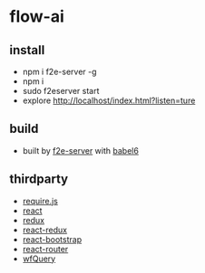 # flow-ai

## install
- npm i f2e-server -g
- npm i
- sudo f2eserver start
- explore [http://localhost/index.html?listen=ture](http://localhost/index.html?listen=ture)

## build
- built by [f2e-server](http://f2e-server.com) with [babel6](https://babeljs.io/)

## thirdparty
- [require.js](http://requirejs.cn/)
- [react](https://facebook.github.io/react/)
- [redux](http://cn.redux.js.org/index.html)
- [react-redux](http://cn.redux.js.org/docs/react-redux/api.html)
- [react-bootstrap](https://react-bootstrap.github.io/components.html)
- [react-router](https://github.com/ReactTraining/react-router)
- [wfQuery](http://wfquery.top)